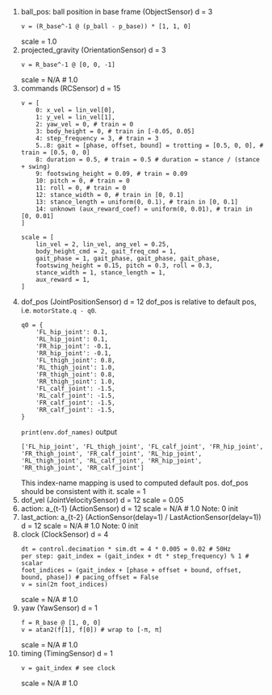 1. ball_pos: ball position in base frame (ObjectSensor)
    d = 3
    ```
    v = (R_base^-1 @ (p_ball - p_base)) * [1, 1, 0]
    ```
    scale = 1.0
2. projected_gravity (OrientationSensor)
    d = 3
    ```
    v = R_base^-1 @ [0, 0, -1]
    ```
    scale = N/A # 1.0
3. commands (RCSensor)
    d = 15
    ```
    v = [
        0: x_vel = lin_vel[0],
        1: y_vel = lin_vel[1],
        2: yaw_vel = 0, # train = 0
        3: body_height = 0, # train in [-0.05, 0.05]
        4: step_frequency = 3, # train = 3
        5..8: gait = [phase, offset, bound] = trotting = [0.5, 0, 0], # train = [0.5, 0, 0]
        8: duration = 0.5, # train = 0.5 # duration = stance / (stance + swing)
        9: footswing_height = 0.09, # train = 0.09
        10: pitch = 0, # train = 0
        11: roll = 0, # train = 0
        12: stance_width = 0, # train in [0, 0.1]
        13: stance_length = uniform(0, 0.1), # train in [0, 0.1]
        14: unknown (aux_reward_coef) = uniform(0, 0.01), # train in  [0, 0.01]
    ]
    ```
    ```
    scale = [
        lin_vel = 2, lin_vel, ang_vel = 0.25,
        body_height_cmd = 2, gait_freq_cmd = 1,
        gait_phase = 1, gait_phase, gait_phase, gait_phase,
        footswing_height = 0.15, pitch = 0.3, roll = 0.3,
        stance_width = 1, stance_length = 1,
        aux_reward = 1,
    ]
    ```
4. dof_pos (JointPositionSensor)
    d = 12
    dof_pos is relative to default pos, i.e. `motorState.q - q0`.
    ```
    q0 = {
        'FL_hip_joint': 0.1,
        'RL_hip_joint': 0.1,
        'FR_hip_joint': -0.1,
        'RR_hip_joint': -0.1,
        'FL_thigh_joint': 0.8,
        'RL_thigh_joint': 1.0,
        'FR_thigh_joint': 0.8,
        'RR_thigh_joint': 1.0,
        'FL_calf_joint': -1.5,
        'RL_calf_joint': -1.5,
        'FR_calf_joint': -1.5,
        'RR_calf_joint': -1.5,
    }
    ```
    `print(env.dof_names)` output
    ```
    ['FL_hip_joint', 'FL_thigh_joint', 'FL_calf_joint', 'FR_hip_joint', 'FR_thigh_joint', 'FR_calf_joint', 'RL_hip_joint', 'RL_thigh_joint', 'RL_calf_joint', 'RR_hip_joint', 'RR_thigh_joint', 'RR_calf_joint']
    ```
    This index-name mapping is used to computed default pos.
    dof_pos should be consistent with it.
    scale = 1
5. dof_vel (JointVelocitySensor)
    d = 12
    scale = 0.05
6. action: a_{t-1} (ActionSensor)
    d = 12
    scale = N/A # 1.0
    Note: 0 init
7. last_action: a_{t-2} (ActionSensor(delay=1) / LastActionSensor(delay=1))
    d = 12
    scale = N/A # 1.0
    Note: 0 init
8. clock (ClockSensor)
    d = 4
    ```
    dt = control.decimation * sim.dt = 4 * 0.005 = 0.02 # 50Hz
    per step: gait_index = (gait_index + dt * step_frequency) % 1 # scalar
    foot_indices = (gait_index + [phase + offset + bound, offset, bound, phase]) # pacing_offset = False
    v = sin(2π foot_indices)
    ```
    scale = N/A # 1.0
9. yaw (YawSensor)
    d = 1
    ```
    f = R_base @ [1, 0, 0]
    v = atan2(f[1], f[0]) # wrap to [-π, π]
    ```
    scale = N/A # 1.0
10. timing (TimingSensor)
    d = 1
    ```
    v = gait_index # see clock
    ```
    scale  = N/A # 1.0
